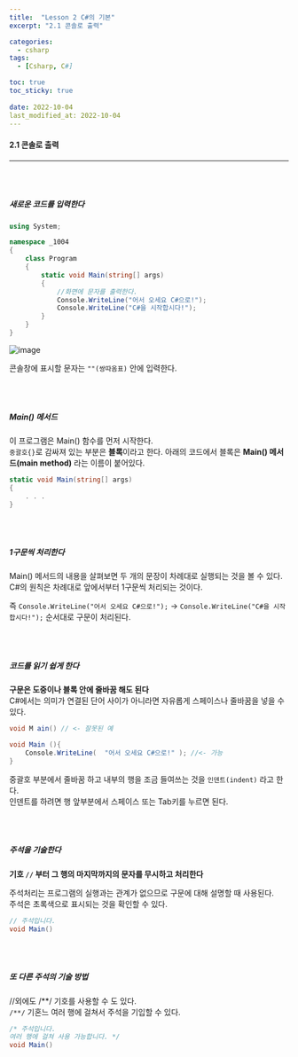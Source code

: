 ```yaml
---
title:  "Lesson 2 C#의 기본"
excerpt: "2.1 콘솔로 출력"

categories:
  - csharp
tags:
  - [Csharp, C#]

toc: true
toc_sticky: true
 
date: 2022-10-04
last_modified_at: 2022-10-04
---
```


#### 2.1 콘솔로 출력
---
<br>
<br>

##### 새로운 코드를 입력한다   

```cs
using System;

namespace _1004
{
    class Program
    {
        static void Main(string[] args)
        {
            //화면에 문자를 출력한다. 
            Console.WriteLine("어서 오세요 C#으로!");
            Console.WriteLine("C#을 시작합시다!");
        }
    }
} 
```

![image](https://user-images.githubusercontent.com/106606698/193705382-c0eaa735-5214-44f0-894a-7e7d5133a67b.png)

콘솔창에 표시할 문자는 `""(쌍따옴표)` 안에 입력한다.  

<br>
<br>

##### Main() 메서드

이 프로그램은 Main() 함수를 먼저 시작한다.  
`중괄호{}`로 감싸져 있는 부분은 **블록**이라고 한다. 아래의 코드에서 블록은 **Main() 메서드(main method)** 라는 이름이 붙어있다.  

```cs
static void Main(string[] args)
{
    . . .
}
```

<br>
<br>

##### 1구문씩 처리한다  

Main() 메서드의 내용을 살펴보면 두 개의 문장이 차례대로 실행되는 것을 볼 수 있다.  
C#의 원칙은 차례대로 앞에서부터 1구문씩 처리되는 것이다.  

즉 `Console.WriteLine("어서 오세요 C#으로!");` → `Console.WriteLine("C#을 시작합시다!");` 순서대로 구문이 처리된다.  

<br>
<br>

##### 코드를 읽기 쉽게 한다  

**구문은 도중이나 블록 안에 줄바꿈 해도 된다**  
C#에서는 의미가 연결된 단어 사이가 아니라면 자유롭게 스페이스나 줄바꿈을 넣을 수 있다.  

```cs
void M ain() // <- 잘못된 예

void Main (){
    Console.WriteLine(  "어서 오세요 C#으로!" ); //<- 가능
}
```

중괄호 부분에서 줄바꿈 하고 내부의 행을 조금 들여쓰는 것을 `인덴트(indent)` 라고 한다.  
인덴트를 하려면 행 앞부분에서 스페이스 또는 Tab키를 누르면 된다.  

<br>
<br>

##### 주석을 기술한다    

**기호 `//` 부터 그 행의 마지막까지의 문자를 무시하고 처리한다**  

주석처리는 프로그램의 실행과는 관계가 없으므로 구문에 대해 설명할 때 사용된다.  
주석은 초록색으로 표시되는 것을 확인할 수 있다.  

```cs
// 주석입니다.
void Main()
```

<br>
<br>

##### 또 다른 주석의 기술 방법    

//외에도 /**/ 기호를 사용할 수 도 있다.  
`/**/` 기혼느 여러 행에 걸쳐서 주석을 기입할 수 있다.  

```cs
/* 주석입니다.
여러 행에 걸쳐 사용 가능합니다. */
void Main()
```